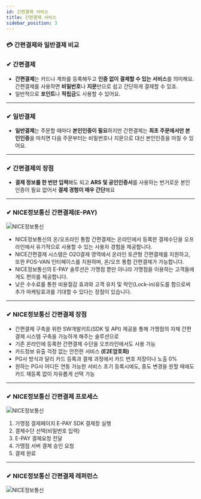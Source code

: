 ```yaml
---
id: 간편결제 서비스
title: 간편결제 서비스
sidebar_position: 3
---
```

### 💳 간편결제와 일반결제 비교

### ✔ 간편결제
- **간편결제**는 카드나 계좌를 등록해두고 **인증 없이 결제할 수 있는 서비스**를 의미해요. 간편결제를 사용하면 **비밀번호**나 **지문**만으로 쉽고 간단하게 결제할 수 있죠. 
- 일반적으로 **포인트**나 **적립금**도 사용할 수 있어요.
___
### ✔ 일반결제
- **일반결제**는 주문할 때마다 **본인인증이 필요**하지만 간편결제는 **최초 주문에서만 본인인증**을 마치면 다음 주문부터는 비밀번호나 지문으로 대신 본인인증을 마칠 수 있어요. 
___
### ✔ 간편결제의 장점
- **결제 정보를 한 번만 입력**해도 되고  **ARS 및 공인인증서**를 사용하는 번거로운 본인인증이 필요 없어서  **결제 경험이 매우 간단**해요
___
### ✔ NICE정보통신 간편결제(E-PAY)
![NICE정보통신](/img/doc_epay.png)
- NICE정보통신의 온/오프라인 통합 간편결제는 온라인에서 등록한 결제수단을 오프라인에서 유기적으로 사용할 수 있는 사용자 경험을 제공합니다. 
- NICE간편결제 시스템은 O2O결제 영역에서 온라인 토큰형 간편결제를 지원하고, 또한 POS-VAN 인터페이스를 지원하며, 온/오프 통합 간편결제가 가능합니다.
- NICE정보통신의 E-PAY 솔루션은 가맹점 뿐만 아니라 가맹점을 이용하는 고객들에게도 편의를 제공합니다. 
- 낮은 수수료를 통한 비용절감 효과와 고객 유치 및 락인(Lock-in)유도를 함으로써 추가 마케팅효과를 기대할 수 있다는 장점이 있습니다.
___
### ✔ NICE정보통신 간편결제 장점
- 간편결제 구축을 위한 SW개발키트(SDK 및 API) 제공을 통해 가맹점의 자체 간편결제 시스템 구축을 가능하게 해주는 솔루션으로
- 기존 온라인에 등록한 간편결제 수단을 오프라인에서도 사용 가능
- 카드정보 유출 걱정 없는 안전한 서비스 **(E2E암호화)** 
- PG사 방식과 달리 카드 등록과 결제 과정에서 카드 번호 저장이나 노출 0%
- 원하는 PG사 어디든 연동 가능한 서비스 초기 등록시에도, 중도 변경을 원할 때에도 카드 재등록 없이 자유롭게 선택 가능
___
### ✔ NICE정보통신 간편결제 프로세스
![NICE정보통신](/img/epay_process.jpg)
   1. 가명점 결제페이지 E-PAY SDK 결제창 실행
   2. 결제수단 선택(비밀번호 입력)
   3. E-PAY 결제요청 전달
   4. 가맹점 서버 결제 승인 요청
   5. 결제 완료


___
### ✔ NICE정보통신 간편결제 레퍼런스
![NICE정보통신](/img/epay_ref.jpg)